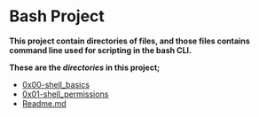 # Bash Project

**This project contain directories of files, and those files contains command line used for scripting in the bash CLI.**

**These are the _directories_ in this project;**
- [0x00-shell_basics](https://github.com/dukeyico/alx-system_engineering-devops/tree/master/0x00-shell_basics)
- [0x01-shell_permissions](https://github.com/dukeyico/alx-system_engineering-devops/tree/master/0x01-shell_permissions)
- [Readme.md](https://github.com/dukeyico/alx-system_engineering-devops/blob/master/README.md)
